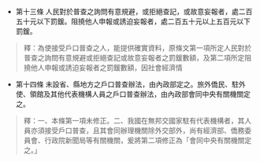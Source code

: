 * 第十三條 人民對於普查之詢問有意規避，或拒絕查記，或故意妄報者，處二百五十元以下罰鍰。阻撓他人申報或誘迫妄報者，處二百五十元以上五百元以下罰鍰。

> 釋：為使接受戶口普查之人，能提供確實資料，原條文第一項所定人民對於普查之詢問有意規避或拒絕查記或故意妄報者之罰鍰數額，及第二項所定阻撓他人申報或誘迫妄報者之罰鍰數額，因社會經濟情

* 第十四條 未設省、縣地方之戶口普查辦法，由內政部定之。旅外僑民、駐外使、領館及其他代表機構人員之戶口普查辦法，由內政部會同中央有關機關定之。

> 釋：一、本條第一項未修正。二、我國在無邦交國家駐有代表機構者，其人員亦須接受戶口普查，且其會同辦理機關除外交部外，尚有經濟部、僑務委員會、行政院新聞局等有關機關，爰將第二項修正為「會同中央有關機關定之。」

